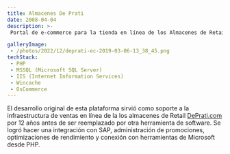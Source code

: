 ```yaml
---
title: Almacenes De Prati
date: 2008-04-04
description: >-
 Portal de e-commerce para la tienda en línea de los Almacenes de Retail DePrati.com, por 12 años antes de ser reemplazado por otra herramienta de software.  Se logró hacer una integración con SAP, administración de promociones, optimizaciones de rendimiento y conexión con herramientas de Microsoft desde PHP.

galleryImage:
 - /photos/2022/12/deprati-ec-2019-03-06-13_38_45.png
techStack:
 - PHP
 - MSSQL (Microsoft SQL Server)
 - IIS (Internet Information Services)
 - Wincache
 - OsCommerce
---
```


El desarrollo original de esta plataforma sirvió como soporte a la infraestructura de ventas en línea de la los almacenes de Retail [DePrati.com](https://www.deprati.com.ec "Almacenes De Prati") por 12 años antes de ser reemplazado por otra herramienta de software.  Se logró hacer una integración con SAP, administración de promociones, optimizaciones de rendimiento y conexión con herramientas de Microsoft desde PHP.

